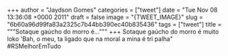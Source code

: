 
+++
author = "Jaydson Gomes"
categories = ["tweet"]
date = "Tue Nov 08 13:36:08 +0000 2011"
draft = false
image = "{TWEET_IMAGE}"
slug = "6b60a96d99fa83a2325c7b44bb390ec40b835436"
tags = ["tweet"]
title = """Sotaque gaúcho do morro é..."""
+++
Sotaque gaúcho do morro é muito loko 'Bah, o meu, ta ligado que na moral a mina é tri palha" #RSMelhorEmTudo
